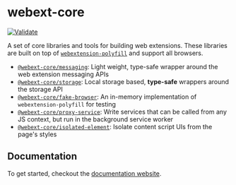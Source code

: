 # webext-core

[![Validate](https://github.com/aklinker1/webext-core/actions/workflows/validate.yml/badge.svg)](https://github.com/aklinker1/webext-core/actions/workflows/validate.yml)

A set of core libraries and tools for building web extensions. These libraries are built on top of [`webextension-polyfill`](https://www.npmjs.com/package/webextension-polyfill) and support all browsers.

- [`@webext-core/messaging`](https://webext-core.aklinker1.io/messaging): Light weight, type-safe wrapper around the web extension messaging APIs
- [`@webext-core/storage`](https://webext-core.aklinker1.io/storage): Local storage based, **type-safe** wrappers around the storage API
- [`@webext-core/fake-browser`](https://webext-core.aklinker1.io/fake-browser): An in-memory implementation of `webextension-polyfill` for testing
- [`@webext-core/proxy-service`](https://webext-core.aklinker1.io/proxy-service): Write services that can be called from any JS context, but run in the background service worker
- [`@webext-core/isolated-element`](https://webext-core.aklinker1.io/isolated-element): Isolate content script UIs from the page's styles

## Documentation

To get started, checkout the [documentation website](https://webext-core.aklinker1.io).
